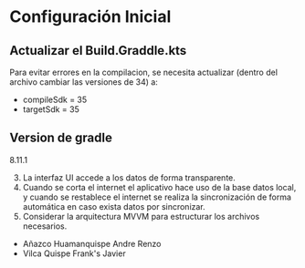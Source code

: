 # Configuración Inicial

## Actualizar el Build.Graddle.kts
Para evitar errores en la compilacion, se necesita actualizar  (dentro del archivo cambiar las versiones de 34) a:
- compileSdk = 35
- targetSdk = 35

## Version de gradle 
8.11.1

3. La interfaz UI accede a los datos de forma transparente.
4. Cuando se corta el internet el aplicativo hace uso de la base datos local, y cuando se restablece el internet se realiza la sincronización de forma automática en caso exista datos por sincronizar.
5.	Considerar la arquitectura MVVM para estructurar los archivos necesarios.

- Añazco Huamanquispe Andre Renzo  
- Vilca Quispe Frank's Javier 
